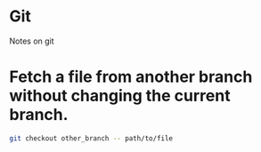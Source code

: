 # Git
Notes on git


<h1>Fetch a file from another branch without changing the current branch.</h1>

```bash
git checkout other_branch -- path/to/file 
```
